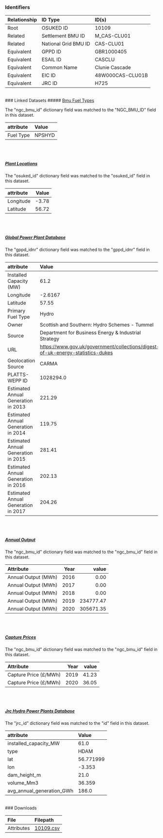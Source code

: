 ### Identifiers

| Relationship   | ID Type              | ID(s)            |
|:---------------|:---------------------|:-----------------|
| Root           | OSUKED ID            | 10109            |
| Related        | Settlement BMU ID    | M_CAS-CLU01      |
| Related        | National Grid BMU ID | CAS-CLU01        |
| Equivalent     | GPPD ID              | GBR1000405       |
| Equivalent     | ESAIL ID             | CASCLU           |
| Equivalent     | Common Name          | Clunie Cascade   |
| Equivalent     | EIC ID               | 48W000CAS-CLU01B |
| Equivalent     | JRC ID               | H725             |

<br>
### Linked Datasets
##### <a href="https://raw.githubusercontent.com/OSUKED/Dictionary-Datasets/main/datasets/bmu-fuel-types/datapackage.json">Bmu Fuel Types</a>



The "ngc_bmu_id" dictionary field was matched to the "NGC_BMU_ID" field in this dataset.

| attribute   | Value   |
|:------------|:--------|
| Fuel Type   | NPSHYD  |

<br><br>
##### <a href="https://raw.githubusercontent.com/OSUKED/Dictionary-Datasets/main/datasets/plant-locations/datapackage.json">Plant Locations</a>



The "osuked_id" dictionary field was matched to the "osuked_id" field in this dataset.

| attribute   |   Value |
|:------------|--------:|
| Longitude   |   -3.78 |
| Latitude    |   56.72 |

<br><br>
##### <a href="https://raw.githubusercontent.com/OSUKED/Dictionary-Datasets/main/datasets/global-power-plant-database/datapackage.json">Global Power Plant Database</a>



The "gppd_idnr" dictionary field was matched to the "gppd_idnr" field in this dataset.

| attribute                           | Value                                                                          |
|:------------------------------------|:-------------------------------------------------------------------------------|
| Installed Capacity (MW)             | 61.2                                                                           |
| Longitude                           | -2.6167                                                                        |
| Latitude                            | 57.55                                                                          |
| Primary Fuel Type                   | Hydro                                                                          |
| Owner                               | Scottish and Southern: Hydro Schemes - Tummel                                  |
| Source                              | Department for Business Energy & Industrial Strategy                           |
| URL                                 | https://www.gov.uk/government/collections/digest-of-uk-energy-statistics-dukes |
| Geolocation Source                  | CARMA                                                                          |
| PLATTS-WEPP ID                      | 1028294.0                                                                      |
| Estimated Annual Generation in 2013 | 221.29                                                                         |
| Estimated Annual Generation in 2014 | 119.75                                                                         |
| Estimated Annual Generation in 2015 | 281.41                                                                         |
| Estimated Annual Generation in 2016 | 202.13                                                                         |
| Estimated Annual Generation in 2017 | 204.26                                                                         |

<br><br>
##### <a href="https://raw.githubusercontent.com/OSUKED/Dictionary-Datasets/main/datasets/annual-output/datapackage.json">Annual Output</a>



The "ngc_bmu_id" dictionary field was matched to the "ngc_bmu_id" field in this dataset.

| Attribute           |   Year |     value |
|:--------------------|-------:|----------:|
| Annual Output (MWh) |   2016 |      0.00 |
| Annual Output (MWh) |   2017 |      0.00 |
| Annual Output (MWh) |   2018 |      0.00 |
| Annual Output (MWh) |   2019 | 234777.47 |
| Annual Output (MWh) |   2020 | 305671.35 |

<br><br>
##### <a href="https://raw.githubusercontent.com/OSUKED/Dictionary-Datasets/main/datasets/capture-prices/datapackage.json">Capture Prices</a>



The "ngc_bmu_id" dictionary field was matched to the "ngc_bmu_id" field in this dataset.

| Attribute             |   Year |   value |
|:----------------------|-------:|--------:|
| Capture Price (£/MWh) |   2019 |   41.23 |
| Capture Price (£/MWh) |   2020 |   36.05 |

<br><br>
##### <a href="https://raw.githubusercontent.com/energy-modelling-toolkit/hydro-power-database/master/data/datapackage.json">Jrc Hydro Power Plants Database</a>



The "jrc_id" dictionary field was matched to the "id" field in this dataset.

| attribute                 | Value     |
|:--------------------------|:----------|
| installed_capacity_MW     | 61.0      |
| type                      | HDAM      |
| lat                       | 56.771999 |
| lon                       | -3.353    |
| dam_height_m              | 21.0      |
| volume_Mm3                | 36.359    |
| avg_annual_generation_GWh | 186.0     |


<br>
### Downloads


| File       | Filepath                                                                              |
|:-----------|:--------------------------------------------------------------------------------------|
| Attributes | [10109.csv](https://osuked.github.io/Power-Station-Dictionary/object_attrs/10109.csv) |
